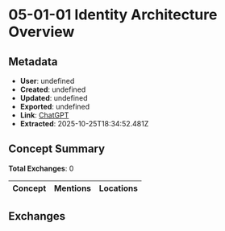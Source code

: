 # **05-01-01 Identity Architecture Overview**

## Metadata

- **User**: undefined
- **Created**: undefined
- **Updated**: undefined
- **Exported**: undefined
- **Link**: [ChatGPT](undefined)
- **Extracted**: 2025-10-25T18:34:52.481Z

## Concept Summary

**Total Exchanges**: 0

| Concept | Mentions | Locations |
|---------|----------|----------|

## Exchanges

